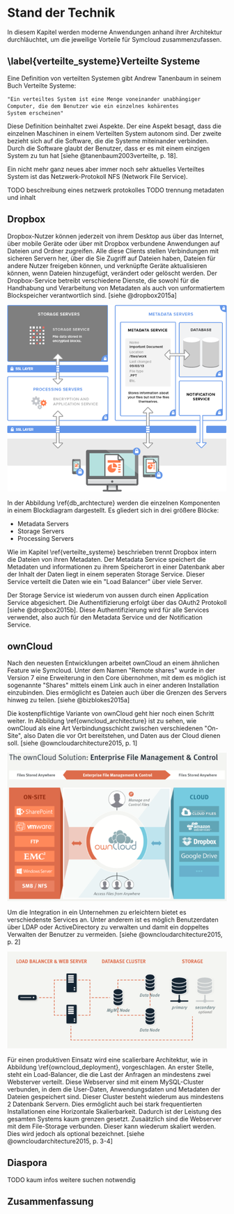# Stand der Technik

In diesem Kapitel werden moderne Anwendungen anhand ihrer Architektur durchläuchtet, um die jeweilige Vorteile für Symcloud zusammenzufassen.

## \label{verteilte_systeme}Verteilte Systeme

Eine Definition von verteilten Systemen gibt Andrew Tanenbaum in seinem Buch Verteilte Systeme:

	"Ein verteiltes System ist eine Menge voneinander unabhängiger
	Computer, die dem Benutzer wie ein einzelnes kohärentes
	System erscheinen"

Diese Definition beinhaltet zwei Aspekte. Der eine Aspekt besagt, dass die einzelnen Maschinen in einem Verteilten System autonom sind. Der zweite bezieht sich auf die Software, die die Systeme miteinander verbinden. Durch die Software glaubt der Benutzer, dass er es mit einem einzigen System zu tun hat [siehe @tanenbaum2003verteilte, p. 18].

Ein nicht mehr ganz neues aber immer noch sehr aktuelles Verteiltes System ist das Netzwerk-Protokoll NFS (Network File Service). 

TODO beschreibung eines netzwerk protokolles
TODO trennung metadaten und inhalt

## Dropbox

Dropbox-Nutzer können jederzeit von ihrem Desktop aus über das Internet, über mobile Geräte oder über mit Dropbox verbundene Anwendungen auf Dateien und Ordner zugreifen. Alle diese Clients stellen Verbindungen mit sicheren Servern her, über die Sie Zugriff auf Dateien haben, Dateien für andere Nutzer freigeben können, und verknüpfte Geräte aktualisieren können, wenn Dateien hinzugefügt, verändert oder gelöscht werden. Der Dropbox-Service betreibt verschiedene Dienste, die sowohl für die Handhabung und Verarbeitung von Metadaten als auch von unformatiertem Blockspeicher verantwortlich sind. [siehe @dropbox2015a]

![Blockdiagram der Dropbox Services (Quelle <https://www.dropbox.com/help/1968>)\label{db_archtecture}](images/db_archtecture.png)

In der Abbildung \ref{db_archtecture} werden die einzelnen Komponenten in einem Blockdiagram dargestellt. Es gliedert sich in drei größere Blöcke:

* Metadata Servers
* Storage Servers
* Processing Servers
 
Wie im Kapitel \ref{verteilte_systeme} beschrieben trennt Dropbox intern die Dateien von ihren Metadaten. Der Metadata Service speichert die Metadaten und informationen zu ihrem Speicherort in einer Datenbank aber der Inhalt der Daten liegt in einem seperaten Storage Service. Dieser Service verteilt die Daten wie ein "Load Balancer" über viele Server.

Der Storage Service ist wiederum von aussen durch einen Application Service abgesichert. Die Authentifizierung erfolgt über das OAuth2 Protokoll [siehe @dropbox2015b]. Diese Authentifizierung wird für alle Services verwendet, also auch für den Metadata Service und der Notification Service.

## ownCloud

Nach den neuesten Entwicklungen arbeitet ownCloud an einem ähnlichen Feature wie Symcloud. Unter dem Namen "Remote shares" wurde in der Version 7 eine Erweiterung in den Core übernohmen, mit dem es möglich ist sogenannte "Shares" mittels einem Link auch in einer anderen Installation einzubinden. Dies ermöglicht es Dateien auch über die Grenzen des Servers hinweg zu teilen. [siehe @bizblokes2015a]

Die kostenpflichtige Variante von ownCloud geht hier noch einen Schritt weiter. In Abbildung \ref{owncloud_architecture} ist zu sehen, wie ownCloud als eine Art Verbindungsschicht zwischen verschiedenen "On-Site", also Daten die vor Ort bereitstehen, und Daten aus der Cloud dienen soll.  [siehe @owncloudarchitecture2015, p. 1]

![ownCloud Enterprise Architektur Übersicht [Quelle @owncloudarchitecture2015]\label{owncloud_architecture}](images/owncloud_architecture.png)

Um die Integration in ein Unternehmen zu erleichtern bietet es verschiedenste Services an. Unter anderem ist es möglich Benutzerdaten über LDAP oder ActiveDirectory zu verwalten und damit ein doppeltes Verwalten der Benutzer zu vermeiden. [siehe @owncloudarchitecture2015, p. 2]

![Bereitstellungs Szenario von ownCloud[Quelle @owncloudarchitecture2015]\label{owncloud_deployment}](images/owncloud_deployment.png)

Für einen produktiven Einsatz wird eine scalierbare Architektur, wie in Abbildung \ref{owncloud_deployment}, vorgeschlagen. An erster Stelle, steht ein Load-Balancer, die die Last der Anfragen an mindestens zwei Websterver verteilt. Diese Webserver sind mit einem MySQL-Cluster verbunden, in dem die User-Daten, Anwendungsdaten und Metadaten der Dateien gespeichert sind. Dieser Cluster besteht wiederum aus mindestens 2 Datenbank Servern. Dies ermöglicht auch bei stark frequentierten Installationen eine Horizontale Skalierbarkeit. Dadurch ist der Leistung des gesamten Systems kaum grenzen gesetzt. Zusaätzlich sind die Webserver mit dem File-Storage verbunden. Dieser kann wiederum skaliert werden. Dies wird jedoch als optional bezeichnet. [siehe @owncloudarchitecture2015, p. 3-4]

## Diaspora

TODO kaum infos weitere suchen notwendig

## Zusammenfassung
